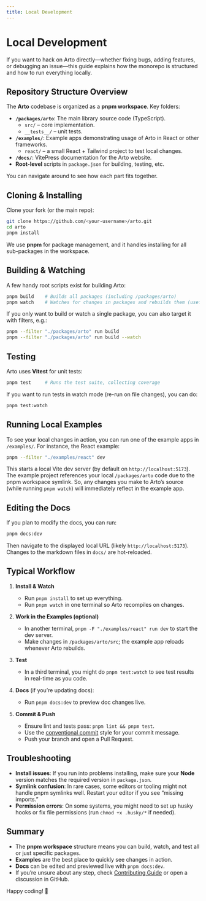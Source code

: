 ```yaml
---
title: Local Development
---
```


# Local Development

If you want to hack on Arto directly—whether fixing bugs, adding features, or debugging an issue—this guide explains how the monorepo is structured and how to run everything locally.

## Repository Structure Overview

The **Arto** codebase is organized as a **pnpm workspace**. Key folders:

- **`/packages/arto`**: The main library source code (TypeScript).
  - `src/` – core implementation.
  - `__tests__/` – unit tests.
- **`/examples/`**: Example apps demonstrating usage of Arto in React or other frameworks.
  - `react/` – a small React + Tailwind project to test local changes.
- **`/docs/`**: VitePress documentation for the Arto website.
- **Root-level** scripts in `package.json` for building, testing, etc.

You can navigate around to see how each part fits together.

## Cloning & Installing

Clone your fork (or the main repo):

```bash
git clone https://github.com/<your-username>/arto.git
cd arto
pnpm install
```

We use **pnpm** for package management, and it handles installing for all sub-packages in the workspace.

## Building & Watching

A few handy root scripts exist for building Arto:

```bash
pnpm build    # Builds all packages (including /packages/arto)
pnpm watch    # Watches for changes in packages and rebuilds them (useful for local dev)
```

If you only want to build or watch a single package, you can also target it with filters, e.g.:

```bash
pnpm --filter "./packages/arto" run build
pnpm --filter "./packages/arto" run build --watch
```

## Testing

Arto uses **Vitest** for unit tests:

```bash
pnpm test     # Runs the test suite, collecting coverage
```

If you want to run tests in watch mode (re-run on file changes), you can do:

```bash
pnpm test:watch
```

## Running Local Examples

To see your local changes in action, you can run one of the example apps in `/examples/`. For instance, the React example:

```bash
pnpm --filter "./examples/react" dev
```

This starts a local Vite dev server (by default on `http://localhost:5173`). The example project references your local `/packages/arto` code due to the pnpm workspace symlink. So, any changes you make to Arto’s source (while running `pnpm watch`) will immediately reflect in the example app.

## Editing the Docs

If you plan to modify the docs, you can run:

```bash
pnpm docs:dev
```

Then navigate to the displayed local URL (likely `http://localhost:5173`). Changes to the markdown files in `docs/` are hot-reloaded.

## Typical Workflow

1. **Install & Watch**

   - Run `pnpm install` to set up everything.
   - Run `pnpm watch` in one terminal so Arto recompiles on changes.

2. **Work in the Examples (optional)**

   - In another terminal, `pnpm -F "./examples/react" run dev` to start the dev server.
   - Make changes in `/packages/arto/src`; the example app reloads whenever Arto rebuilds.

3. **Test**

   - In a third terminal, you might do `pnpm test:watch` to see test results in real-time as you code.

4. **Docs** (if you’re updating docs):

   - Run `pnpm docs:dev` to preview doc changes live.

5. **Commit & Push**
   - Ensure lint and tests pass: `pnpm lint && pnpm test`.
   - Use the [conventional commit](https://www.conventionalcommits.org) style for your commit message.
   - Push your branch and open a Pull Request.

## Troubleshooting

- **Install issues**: If you run into problems installing, make sure your **Node** version matches the required version in `package.json`.
- **Symlink confusion**: In rare cases, some editors or tooling might not handle pnpm symlinks well. Restart your editor if you see “missing imports.”
- **Permission errors**: On some systems, you might need to set up husky hooks or fix file permissions (run `chmod +x .husky/*` if needed).

## Summary

- The **pnpm workspace** structure means you can build, watch, and test all or just specific packages.
- **Examples** are the best place to quickly see changes in action.
- **Docs** can be edited and previewed live with `pnpm docs:dev`.
- If you’re unsure about any step, check [Contributing Guide](/contributing/contributing) or open a discussion in GitHub.

Happy coding! 🚀
